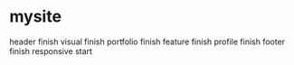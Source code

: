 # mysite<br>
header finish
visual finish
portfolio finish
feature finish
profile finish
footer finish
responsive start